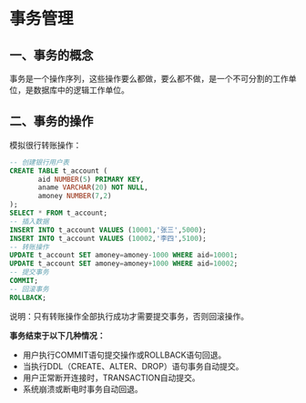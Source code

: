 # 事务管理

## 一、事务的概念

事务是一个操作序列，这些操作要么都做，要么都不做，是一个不可分割的工作单位，是数据库中的逻辑工作单位。

## 二、事务的操作

模拟很行转账操作：

```sql
-- 创建银行用户表
CREATE TABLE t_account (
       aid NUMBER(5) PRIMARY KEY,
       aname VARCHAR(20) NOT NULL,
       amoney NUMBER(7,2)
);
SELECT * FROM t_account;
-- 插入数据
INSERT INTO t_account VALUES (10001,'张三',5000);
INSERT INTO t_account VALUES (10002,'李四',5100);
-- 转账操作
UPDATE t_account SET amoney=amoney-1000 WHERE aid=10001;
UPDATE t_account SET amoney=amoney+1000 WHERE aid=10002;
-- 提交事务
COMMIT;
-- 回滚事务
ROLLBACK;
```

说明：只有转账操作全部执行成功才需要提交事务，否则回滚操作。

**事务结束于以下几种情况：**

- 用户执行COMMIT语句提交操作或ROLLBACK语句回退。
- 当执行DDL（CREATE、ALTER、DROP）语句事务自动提交。
- 用户正常断开连接时，TRANSACTION自动提交。
- 系统崩溃或断电时事务自动回退。

